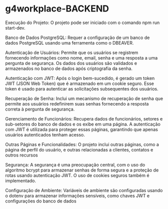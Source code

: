 # g4workplace-BACKEND

Execução do Projeto: O projeto pode ser iniciado com o comando npm run start-dev.

Banco de Dados PostgreSQL: Requer a configuração de um banco de dados PostgreSQL usando uma ferramenta como o DBEAVER.

Autenticação de Usuários: Permite que os usuários se registrem fornecendo informações como nome, email, senha e uma resposta a uma pergunta de segurança. Os dados dos usuários são validados e armazenados no banco de dados após criptografia da senha.

Autenticação com JWT: Após o login bem-sucedido, é gerado um token JWT (JSON Web Token) que é armazenado em um cookie seguro. Esse token é usado para autenticar as solicitações subsequentes dos usuários.

Recuperação de Senha: Inclui um mecanismo de recuperação de senha que permite aos usuários redefinirem suas senhas fornecendo a resposta correta à pergunta de segurança.

Gerenciamento de Funcionários: Recupera dados de funcionários, setores e sub-setores do banco de dados e os exibe em uma página. A autenticação com JWT é utilizada para proteger essas páginas, garantindo que apenas usuários autenticados tenham acesso.

Outras Páginas e Funcionalidades: O projeto inclui outras páginas, como a página de perfil do usuário, e outras relacionadas a clientes, contatos e outros recursos 

Segurança: A segurança é uma preocupação central, com o uso do algoritmo bcrypt para armazenar senhas de forma segura e a proteção de rotas usando autenticação JWT. O uso de cookies seguros também é implementado.

Configuração de Ambiente: Variáveis de ambiente são configuradas usando o dotenv para armazenar informações sensíveis, como chaves JWT e configurações do banco de dados
